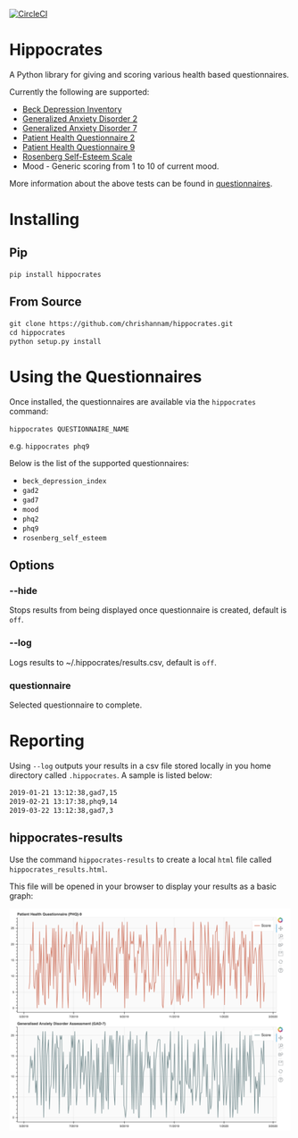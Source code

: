 [![CircleCI](https://circleci.com/gh/chrishannam/hippocrates/tree/master.svg?style=svg)](https://circleci.com/gh/chrishannam/hippocrates/tree/master)

# Hippocrates
A Python library for giving and scoring various health based questionnaires.

Currently the following are supported:
* [Beck Depression Inventory](https://en.wikipedia.org/wiki/Beck_Depression_Inventory)
* [Generalized Anxiety Disorder 2](https://en.wikipedia.org/wiki/Generalized_anxiety_disorder)
* [Generalized Anxiety Disorder 7](https://en.wikipedia.org/wiki/Generalized_Anxiety_Disorder_7)
* [Patient Health Questionnaire 2](https://en.wikipedia.org/wiki/Patient_Health_Questionnaire#2-item_depression_screener)
* [Patient Health Questionnaire 9](https://en.wikipedia.org/wiki/PHQ-9)
* [Rosenberg Self-Esteem Scale](https://en.wikipedia.org/wiki/Rosenberg_self-esteem_scale)
* Mood - Generic scoring from 1 to 10 of current mood.

More information about the above tests can be found in [questionnaires](docs/questionnaires.md).

# Installing
## Pip
`pip install hippocrates`

## From Source
```
git clone https://github.com/chrishannam/hippocrates.git
cd hippocrates
python setup.py install
```


# Using the Questionnaires
Once installed, the questionnaires are available via the `hippocrates` command:

`hippocrates QUESTIONNAIRE_NAME`

e.g.
`hippocrates phq9`

Below is the list of the supported questionnaires:
* `beck_depression_index`
* `gad2`
* `gad7`
* `mood`
* `phq2`
* `phq9`
* `rosenberg_self_esteem`

## Options

### --hide
Stops results from being displayed once questionnaire is created, default is `off`.

### --log
Logs results to ~/.hippocrates/results.csv, default is `off`.

### questionnaire
Selected questionnaire to complete.


# Reporting
Using `--log` outputs your results in a csv file stored locally in you
home directory called `.hippocrates`. A sample is listed below:

```
2019-01-21 13:12:38,gad7,15
2019-02-21 13:17:38,phq9,14
2019-03-22 13:12:38,gad7,3
```

## hippocrates-results
Use the command `hippocrates-results` to create a local `html` file
called `hippocrates_results.html`.

This file will be opened in your browser to display your results as a
basic graph:

![Example results](docs/images/hippocrates-results.png)
